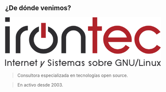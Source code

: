 ## ¿De dónde venimos?


[empresa]: images/logo_irontec.png

![logo1][empresa]


> Consultora especializada en tecnologías open source. 

> En activo desde 2003.
